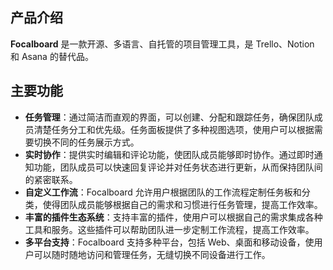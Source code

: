 ## 产品介绍

**Focalboard** 是一款开源、多语言、自托管的项目管理工具，是 Trello、Notion 和 Asana 的替代品。

## 主要功能

- **任务管理**：通过简洁而直观的界面，可以创建、分配和跟踪任务，确保团队成员清楚任务分工和优先级。任务面板提供了多种视图选项，使用户可以根据需要切换不同的任务展示方式。
- **实时协作**：提供实时编辑和评论功能，使团队成员能够即时协作。通过即时通知功能，团队成员可以快速回复评论并对任务状态进行更新，从而保持团队间的紧密联系。
- **自定义工作流**：Focalboard 允许用户根据团队的工作流程定制任务板和分类，使得团队成员能够根据自己的需求和习惯进行任务管理，提高工作效率。
- **丰富的插件生态系统**：支持丰富的插件，使用户可以根据自己的需求集成各种工具和服务。这些插件可以帮助团队进一步定制工作流程，提高工作效率。
- **多平台支持**：Focalboard 支持多种平台，包括 Web、桌面和移动设备，使用户可以随时随地访问和管理任务，无缝切换不同设备进行工作。

